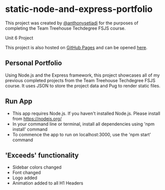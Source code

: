 # static-node-and-express-portfolio
This project was created by [@anthonysetiadi](https://github.com/anthonysetiadi) for the purposes of completing the Team Treehouse Techdegree FSJS course.

Unit 6 Project

This project is also hosted on [GitHub Pages](https://docs.github.com/en/pages) and can be opened [here](https://anthonysetiadi.github.io/portfolio-node-express/).

## Personal Portfolio
Using Node.js and the Express framework, this project showcases all of my previous completed projects from the Team Treehouse Techdegree FSJS course. It uses JSON to store the project data and Pug to render static files.

## Run App
- This app requires Node.js. If you haven't installed Node.js. Please install from https://nodejs.org/
- In your command line or terminal, install all dependencies using 'npm install' command
- To commence the app to run on localhost:3000, use the 'npm start' command

## 'Exceeds' functionality
- Sidebar colors changed
- Font changed
- Logo added
- Animation added to all H1 Headers
